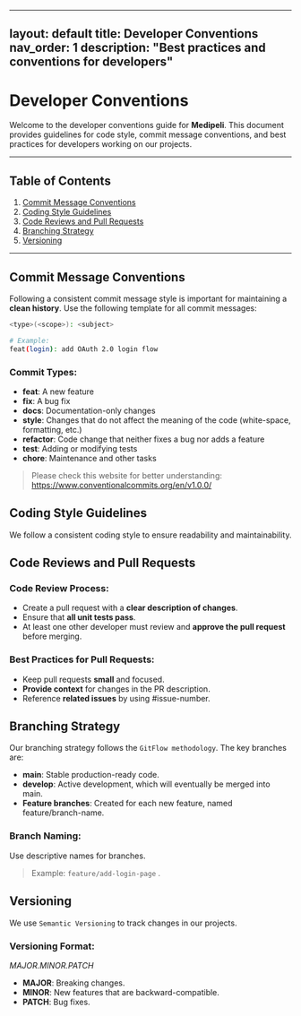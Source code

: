 
---
layout: default
title: Developer Conventions
nav_order: 1
description: "Best practices and conventions for developers"
---

# Developer Conventions

Welcome to the developer conventions guide for **Medipeli**. This document provides guidelines for code style, commit message conventions, and best practices for developers working on our projects.

---

## Table of Contents
1. [Commit Message Conventions](#commit-message-conventions)
2. [Coding Style Guidelines](#coding-style-guidelines)
3. [Code Reviews and Pull Requests](#code-reviews-and-pull-requests)
4. [Branching Strategy](#branching-strategy)
5. [Versioning](#versioning)

---

## Commit Message Conventions

Following a consistent commit message style is important for maintaining a **clean history**. Use the following template for all commit messages:

```bash
<type>(<scope>): <subject>

# Example:
feat(login): add OAuth 2.0 login flow
```

### Commit Types:
- **feat**: A new feature
- **fix**: A bug fix
- **docs**: Documentation-only changes
- **style**: Changes that do not affect the meaning of the code (white-space, formatting, etc.)
- **refactor**: Code change that neither fixes a bug nor adds a feature
- **test**: Adding or modifying tests
- **chore**: Maintenance and other tasks

> Please check this website for better understanding:
> https://www.conventionalcommits.org/en/v1.0.0/

## Coding Style Guidelines
We follow a consistent coding style to ensure readability and maintainability. 


## Code Reviews and Pull Requests
###  Code Review Process:
- Create a pull request with a **clear description of changes**.
- Ensure that **all unit tests pass**.
- At least one other developer must review and **approve the pull request** before merging.

### Best Practices for Pull Requests:
- Keep pull requests **small** and focused.
- **Provide context** for changes in the PR description.
- Reference **related issues** by using #issue-number.

## Branching Strategy
Our branching strategy follows the `GitFlow methodology`. The key branches are:

- **main**: Stable production-ready code.
- **develop**: Active development, which will eventually be merged into main.
- **Feature branches**: Created for each new feature, named feature/branch-name.

### Branch Naming:
Use descriptive names for branches.

> Example: `feature/add-login-page` .

## Versioning
We use `Semantic Versioning` to track changes in our projects.

### Versioning Format:
*MAJOR.MINOR.PATCH*
- **MAJOR**: Breaking changes.
- **MINOR**: New features that are backward-compatible.
- **PATCH**: Bug fixes.
